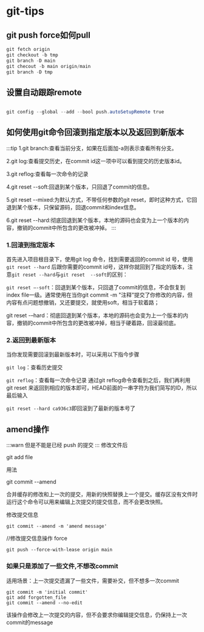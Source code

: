 # git-tips

## git push force如何pull

```powershell
git fetch origin
git checkout -b tmp
git branch -D main
git checout -b main origin/main
git branch -D tmp
```

## 设置自动跟踪remote

```powershell

git config --global --add --bool push.autoSetupRemote true

```

## 如何使用git命令回滚到指定版本以及返回到新版本

:::tip
1.git branch:查看当前分支，如果在后面加-a则表示查看所有分支。

2.git log:查看提交历史，在commit id这一项中可以看到提交的历史版本id。

3.git reflog:查看每一次命令的记录

4.git reset --soft:回退到某个版本，只回退了commit的信息。

5.git reset --mixed:为默认方式，不带任何参数的git reset，即时这种方式，它回退到某个版本，只保留源码，回退commit和index信息。

6.git reset --hard:彻底回退到某个版本，本地的源码也会变为上一个版本的内容，撤销的commit中所包含的更改被冲掉。
:::

### 1.回滚到指定版本

首先进入项目根目录下，使用git log 命令，找到需要返回的commit id 号，使用`git reset --hard` 后跟你需要的commit id号，这样你就回到了指定的版本，注意`git reset --hard`与`git reset  --soft`的区别：

`git reset –-soft`：回退到某个版本，只回退了commit的信息，不会恢复到index file一级。通常使用在当你git commit -m "注释"提交了你修改的内容，但内容有点问题想撤销，又还要提交，就使用soft，相当于软着路；

git reset -–hard：彻底回退到某个版本，本地的源码也会变为上一个版本的内容，撤销的commit中所包含的更改被冲掉，相当于硬着路，回滚最彻底。

### 2.返回到最新版本

当你发现需要回滚到最新版本时，可以采用以下指今步骤

`git log`：查看历史提交

`git reflog`：查看每一次命令记录
通过git reflog命令查看到之后，我们再利用 git reset 来返回到相应的版本即可，HEAD前面的一串字符为我们简写的ID，所以最后输入

`git reset --hard ca936c3`即回滚到了最新的版本号了

## amend操作

:::warn
但是不能是已经 push 的提交
:::
修改文件后

git add file

用法

git commit --amend

合并缓存的修改和上一次的提交，用新的快照替换上一个提交。缓存区没有文件时运行这个命令可以用来编辑上次提交的提交信息，而不会更改快照。

修改提交信息

```shell
git commit --amend -m 'amend message'
```

//修改提交信息操作 force

```shell
git push --force-with-lease origin main
```

### 如果只是添加了一些文件,不想改commit

适用场景：上一次提交遗漏了一些文件，需要补交，但不想多一次commit

```shell
git commit -m 'initial commit'
git add forgotten_file
git commit --amend --no-edit
```

该操作会修改上一次提交的内容，但不会要求你编辑提交信息，仍保持上一次commit的message
